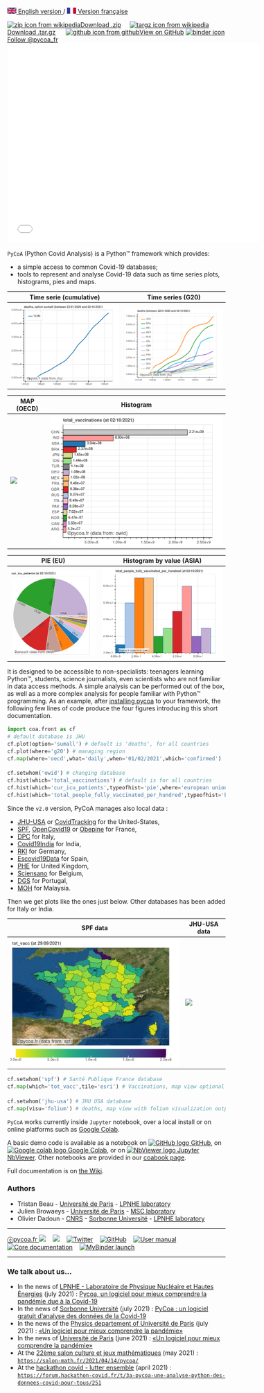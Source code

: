 [<img src="fig/UK.png" height="14px" alt="UK flag"> English  version ](http://www.pycoa.fr/index) / 
[ <img src="fig/FR.png" height="14px" alt="FR flag"> Version française ](http://www.pycoa.fr/indexFR) 

<section id="downloads" class="clearfix">
  <a href="https://github.com/coa-project/pycoa/archive/main.zip" id="download-zip" class="button" target=_blank><span><img src="https://upload.wikimedia.org/wikipedia/commons/9/9c/The_Unarchiver_zip.png" height="25px" align="bottom" alt="zip icon from wikipedia">Download .zip</span></a>&nbsp;&nbsp;&nbsp;&nbsp;
  <a href="https://github.com/coa-project/pycoa/archive/main.tar.gz" id="download-tar-gz" class="button" target=_blank><span>
    <img src="https://upload.wikimedia.org/wikipedia/commons/e/e4/Tar_gz_archive_icon.svg" height="25px" align="bottom" alt="targz icon from wikipedia">Download .tar.gz</span></a>
  &nbsp;&nbsp;&nbsp;&nbsp;
  <a href="https://github.com/coa-project/pycoa/tree/main" id="view-on-github" class="button" target=_blank><span><img src="https://github.githubassets.com/images/modules/logos_page/GitHub-Mark.png" height="25px" align="bottom" alt="github icon from github">View on GitHub</span></a>
  <a href="https://mybinder.org/v2/gh/coa-project/coadocker/HEAD" id="view-on-binder" class="button" target=_blank><span><img src="https://mybinder.org/badge_logo.svg" height="25px" align="bottom" alt="binder icon"></span></a>
<a href="https://twitter.com/pycoa_fr?ref_src=twsrc%5Etfw" class="twitter-follow-button" data-show-count="false">Follow @pycoa_fr</a><script async src="https://platform.twitter.com/widgets.js" charset="utf-8"></script>
</section>

<center>
<iframe id="mobilehide" height="460" width="580" src="fig/pycoa_v2.10_mapFranceVariant.html" frameborder="0"></iframe>
</center>

`PyCoA` (Python Covid Analysis) is a Python™ framework which provides:
- a simple access to common Covid-19 databases;
- tools to represent and analyse Covid-19 data such as time series plots, histograms, pies and maps.

|Time serie (cumulative) | Time series (G20) |
|------------|-------------|
|<a href="fig/pycoa_v2.10_plot_sumall.html" target="_blank"><img src="fig/pycoa_v2.10_plot_sumall.png"></a>|<a href="fig/pycoa_v2.10_plot_g20.html" target="_blank"><img src="fig/pycoa_v2.10_plot_g20.png"></a>|

|MAP (OECD) | Histogram | 
|------------|-------------|
|<a href="fig/pycoa_v2.10_map_oecd.html" target="_blank"><img src="fig/pycoa_v2.10_map_oecd.png"></a>|<a href="fig/pycoa_v2.10_hist_bycountry.html" target="_blank"><img src="fig/pycoa_v2.10_hist_bycountry.png"></a>|

|PIE (EU) | Histogram by value (ASIA) |
|------------|-------------|
|<a href="fig/pycoa_v2.10_pie.html" target="_blank"><img src="fig/pycoa_v2.10_pie.png"></a>|<a href="fig/pycoa_v2.10_histval.html" target="_blank"><img src="fig/pycoa_v2.10_histval.png"></a>|

It is designed to be accessible to non-specialists: teenagers learning Python™, students, science journalists, even scientists who are not familiar in data access methods. A simple analysis can be performed out of the box, as well as a more complex analysis for people familiar with Python™ programming. As an example, after <a href="https://github.com/coa-project/pycoa/wiki/Install" target=_blank>installing pycoa</a> to your framework, the following few lines of code produce the four figures introducing this short documentation.

```python
import coa.front as cf
# default database is JHU
cf.plot(option='sumall') # default is 'deaths', for all countries
cf.plot(where='g20') # managing region
cf.map(where='oecd',what='daily',when='01/02/2021',which='confirmed')

cf.setwhom('owid') # changing database
cf.hist(which='total_vaccinations') # default is for all countries
cf.hist(which='cur_icu_patients',typeofhist='pie',where='european union')
cf.hist(which='total_people_fully_vaccinated_per_hundred',typeofhist='byvalue',where='asia')
```

Since the `v2.0` version, PyCoA manages also local data :
- [JHU-USA](https://coronavirus.jhu.edu/) or [CovidTracking](https://covidtracking.com) for the United-States, 
- [SPF](https://www.santepubliquefrance.fr/dossiers/coronavirus-covid-19), [OpenCovid19](https://github.com/opencovid19-fr) or [Obepine](https://www.reseau-obepine.fr/donnees-ouvertes/) for France,
- [DPC](https://github.com/pcm-dpc/COVID-19) for Italy,
- [Covid19India](https://api.covid19india.org) for India,
- [RKI](https://github.com/jgehrcke/covid-19-germany-gae) for Germany,
- [Escovid19Data](https://github.com/montera34/escovid19data) for Spain,
- [PHE](https://api.coronavirus.data.gov.uk) for United Kingdom,
- [Sciensano](https://epistat.sciensano.be) for Belgium,
- [DGS](https://github.com/dssg-pt/covid19pt-data) for Portugal,
- [MOH](https://github.com/MoH-Malaysia) for Malaysia.

Then we get plots like the ones just below. Other databases has been added for Italy or India.

|SPF data | JHU-USA data |
|------------|-------------|
|<a href="fig/pycoa_v2.10_spf.html" target="_blank"><img src="fig/pycoa_v2.10_spf.png" width=504></a>|<a href="fig/pycoa_v2.10_jhu-usafolium.html" target="_blank"><img src="fig/pycoa_v2.10_jhu-usafolium.jpg" width=504></a>|

```python
cf.setwhom('spf') # Santé Publique France database
cf.map(which='tot_vacc',tile='esri') # Vaccinations, map view optional tile 

cf.setwhom('jhu-usa') # JHU USA database
cf.map(visu='folium') # deaths, map view with folium visualization output
```

`PyCoA` works currently inside `Jupyter` notebook, over a local install or on online platforms such as <a href="https://colab.research.google.com/" target=_blank>Google Colab</a>.

A basic demo code is available as a notebook on <a href="https://github.com/coa-project/coabook/blob/master/demo_pycoa.ipynb" target=_blank ><img src="https://github.githubassets.com/images/modules/logos_page/GitHub-Mark.png" height="20" alt="GitHub logo" /> GitHub</a>, on <a href="https://colab.research.google.com/github/coa-project/coabook/blob/master/demo_pycoa.ipynb" target=_blank ><img src="https://colab.research.google.com/img/colab_favicon_256px.png" height="20" alt="Google colab logo" /> Google Colab</a>, or on <a href="https://nbviewer.jupyter.org/github/coa-project/coabook/blob/master/demo_pycoa.ipynb" target=_blank ><img src="https://nbviewer.jupyter.org/static/img/nav_logo.svg" height="20" alt="NbViewer logo" /> Jupyter NbViewer</a>. Other notebooks are provided in our <a href="https://github.com/coa-project/coabook/blob/master/README.md" target=_blank >coabook page</a>.

Full documentation is on <a href="https://github.com/coa-project/pycoa/wiki/Home" target=_blank>the Wiki</a>.

### Authors

* Tristan Beau - [Université de Paris](http://u-paris.fr) - [LPNHE laboratory](http://lpnhe.in2p3.fr/)
* Julien Browaeys - [Université de Paris](http://u-paris.fr) - [MSC laboratory](http://www.msc.univ-paris-diderot.fr/)
* Olivier Dadoun - [CNRS](http://cnrs.fr) - [Sorbonne Université](https://www.sorbonne-universite.fr/) - [LPNHE laboratory](http://lpnhe.in2p3.fr/)

***
[ⓒpycoa.fr <img src='https://raw.githubusercontent.com/wiki/coa-project/pycoa/figs/world-wide-web.png' height='25px' />](http://www.pycoa.fr) &nbsp;&nbsp;
[<img src='https://raw.githubusercontent.com/wiki/coa-project/pycoa/figs/email.png' height='25px' align='bottom' />](mailto:support@pycoa.fr) &nbsp;&nbsp;
[<img src='https://raw.githubusercontent.com/wiki/coa-project/pycoa/figs/twitter.png' height='25px' alt='Twitter'  />](https://twitter.com/pycoa_fr) &nbsp;&nbsp;
[<img src='https://raw.githubusercontent.com/wiki/coa-project/pycoa/figs/github.png' height='25px' alt='GitHub' />](https://github.com/coa-project/pycoa) &nbsp;&nbsp;
[<img src='https://raw.githubusercontent.com/wiki/coa-project/pycoa/figs/information.png' height='25px' alt='User manual' />](https://github.com/coa-project/pycoa/wiki) &nbsp;&nbsp;
[<img src='https://raw.githubusercontent.com/wiki/coa-project/pycoa/figs/manual.png' height='25px' alt='Core documentation' />](https://www.pycoa.fr/docs) &nbsp;&nbsp;
[<img src='https://raw.githubusercontent.com/wiki/coa-project/pycoa/figs/mybinder.png' height='20px' alt='MyBinder launch' />](https://mybinder.org/v2/gh/coa-project/pycoa/dev)

***
### We talk about us…
* In the news of [LPNHE - Laboratoire de Physique Nucléaire et Hautes Énergies](https://lpnhe.in2p3.fr/) (july 2021) : [Pycoa, un logiciel pour mieux comprendre la pandémie due à la Covid-19 ](https://lpnhe.in2p3.fr/spip.php?article1596)
* In the news of [Sorbonne Université](https://www.sorbonne-universite.fr) (july 2021) : [PyCoa : un logiciel gratuit d’analyse des données de la Covid-19](https://www.sorbonne-universite.fr/actualites/pycoa-un-logiciel-gratuit-danalyse-des-donnees-de-la-covid-19)
* In the news of the [Physics departement of Université de Paris](https://physique.u-paris.fr) (july 2021) : [«Un logiciel pour mieux comprendre la pandémie»](https://physique.u-paris.fr/actualites/un-logiciel-pycoa-pour-mieux-comprendre-la-pandemie)
* In the news of [Université de Paris](http://u-paris.fr) (june 2021) : [«Un logiciel pour mieux comprendre la pandémie»](https://u-paris.fr/un-logiciel-pour-mieux-comprendre-la-pandemie/)
* At the [22ème salon culture et jeux mathématiques](https://salon-math.fr) (may 2021) : 
[`https://salon-math.fr/2021/04/14/pycoa/`](https://salon-math.fr/2021/04/14/pycoa/)
* At the [hackathon covid - lutter ensemble](https://hackathon-covid.fr) (april 2021) : [`https://forum.hackathon-covid.fr/t/3a-pycoa-une-analyse-python-des-donnees-covid-pour-tous/251`](https://forum.hackathon-covid.fr/t/3a-pycoa-une-analyse-python-des-donnees-covid-pour-tous/251)
